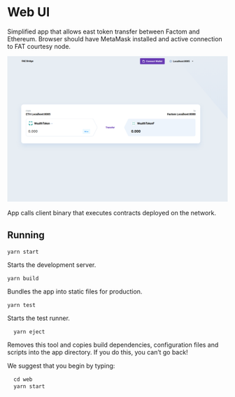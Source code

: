 # Web UI

Simplified app that allows east token transfer between Factom and Ethereum. Browser should have MetaMask installed and active connection to FAT courtesy node.

![FAE UI](images/transfer-ui.png)

App calls client binary that executes contracts deployed on the network.

## Running

```
yarn start
```
Starts the development server.

```
yarn build
```
Bundles the app into static files for production.

```
yarn test
```
Starts the test runner.

```
  yarn eject
```
Removes this tool and copies build dependencies, configuration files
    and scripts into the app directory. If you do this, you can’t go back!

We suggest that you begin by typing:

```
  cd web
  yarn start
```
